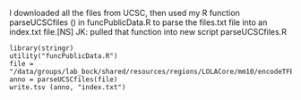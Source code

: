 I downloaded all the files from UCSC, then used my R function parseUCSCfiles () in funcPublicData.R to parse the files.txt file into an index.txt file.[NS]
JK: pulled that function into new script parseUCSCfiles.R


```{r}
library(stringr)
utility("funcPublicData.R")
file = "/data/groups/lab_bock/shared/resources/regions/LOLACore/mm10/encodeTFBSmm10/files.txt"
anno = parseUCSCfiles(file)
write.tsv (anno, "index.txt")
```
